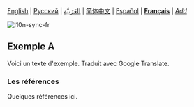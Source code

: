 [English](README.md) | [Русский](README-ru.md) | [العَرَبِيَّة](README-ar.md) | [简体中文](README-zh-Hans.md) | [Español](README-es.md) | **[Français](README-fr.md)** | *[Add](https://github.com/markdown-l10n/markdown-l10n-spec#workflow)* <!-- @l10n:h -->

![l10n-sync-fr](https://github.com/markdown-l10n/markdown-l10n-spec/workflows/l10n-sync-fr/badge.svg)

<!-- @l10n:p
## Example A

Here is a text of example.
@l10n:p -->
## Exemple A

Voici un texte d'exemple. Traduit avec Google Translate.

<!-- @l10n:p
### References

Some references here.
@l10n:p -->
### Les références

Quelques références ici.
